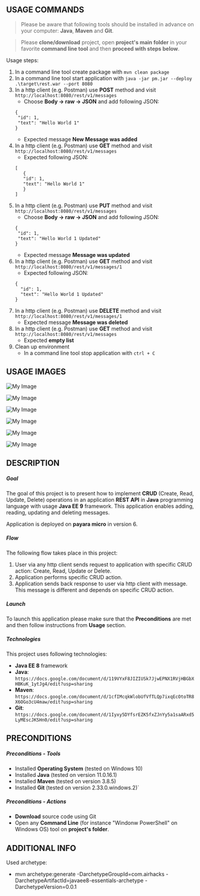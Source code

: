 USAGE COMMANDS
--------------

> Please be aware that following tools should be installed in advance on your computer: **Java**, **Maven** and **Git**. 

> Please **clone/download** project, open **project's main folder** in your favorite **command line tool** and then **proceed with steps below**. 

Usage steps:
1. In a command line tool create package with `mvn clean package`
1. In a command line tool start application with `java -jar pm.jar --deploy .\target\rest.war --port 8080`
1. In a http client (e.g. Postman) use **POST** method and visit `http://localhost:8080/rest/v1/messages`
   * Choose **Body -> raw -> JSON** and add following JSON:
   ```
   {
    "id": 1,
    "text": "Hello World 1"
   }
   ```
   * Expected message **New Message was added**
1. In a http client (e.g. Postman) use **GET** method and visit `http://localhost:8080/rest/v1/messages`
   * Expected following JSON:
   ```
   [
      {
      "id": 1,
      "text": "Hello World 1"
      }
   ]
   ```
1. In a http client (e.g. Postman) use **PUT** method and visit `http://localhost:8080/rest/v1/messages`
   * Choose **Body -> raw -> JSON** and add following JSON:
   ```
   {
    "id": 1,
    "text": "Hello World 1 Updated"
   }
   ```
   * Expected message **Message was updated**
1. In a http client (e.g. Postman) use **GET** method and visit `http://localhost:8080/rest/v1/messages/1`
   * Expected following JSON:
   ```   
   {
     "id": 1,
     "text": "Hello World 1 Updated"
   }   
   ```
1. In a http client (e.g. Postman) use **DELETE** method and visit `http://localhost:8080/rest/v1/messages/1`
   * Expected message **Message was deleted**
1. In a http client (e.g. Postman) use **GET** method and visit `http://localhost:8080/rest/v1/messages`
   * Expected **empty list**
1. Clean up environment 
     * In a command line tool stop application with `ctrl + C`


USAGE IMAGES
------------

![My Image](readme-images/image-02.png)

![My Image](readme-images/image-03.png)

![My Image](readme-images/image-04.png)

![My Image](readme-images/image-05.png)

![My Image](readme-images/image-06.png)

![My Image](readme-images/image-07.png)


DESCRIPTION
-----------

##### Goal
The goal of this project is to present how to implement **CRUD** (Create, Read, Update, Delete) operations in an application **REST API** in **Java** programming language with usage **Java EE 9** framework. This application enables adding, reading, updating and deleting messages.

Application is deployed on **payara micro** in version 6.

##### Flow
The following flow takes place in this project:
1. User via any http client sends request to application with specific CRUD action: Create, Read, Update or Delete.
1. Application performs specific CRUD action.
1. Application sends back response to user via http client with message. This message is different and depends on specific CRUD action.

##### Launch
To launch this application please make sure that the **Preconditions** are met and then follow instructions from **Usage** section.

##### Technologies
This project uses following technologies:
* **Java EE 8** framework
* **Java**: `https://docs.google.com/document/d/119VYxF8JIZIUSk7JjwEPNX1RVjHBGbXHBKuK_1ytJg4/edit?usp=sharing`
* **Maven**: `https://docs.google.com/document/d/1cfIMcqkWlobUfVfTLQp7ixqEcOtoTR8X6OGo3cU4maw/edit?usp=sharing`
* **Git**: `https://docs.google.com/document/d/1Iyxy5DYfsrEZK5fxZJnYy5a1saARxd5LyMEscJKSHn0/edit?usp=sharing`


PRECONDITIONS
-------------

##### Preconditions - Tools
* Installed **Operating System** (tested on Windows 10)
* Installed **Java** (tested on version 11.0.16.1) 
* Installed **Maven** (tested on version 3.8.5)
* Installed **Git** (tested on version 2.33.0.windows.2)`


##### Preconditions - Actions
* **Download** source code using Git 
* Open any **Command Line** (for instance "Windonw PowerShell" on Windows OS) tool on **project's folder**.


ADDITIONAL INFO
---------------

Used archetype:
* mvn archetype:generate -DarchetypeGroupId=com.airhacks -DarchetypeArtifactId=javaee8-essentials-archetype -DarchetypeVersion=0.0.1